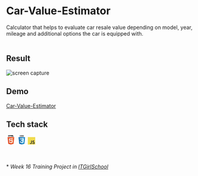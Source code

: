 # Car-Value-Estimator

Calculator that helps to evaluate car resale value depending on model, year, mileage and additional options the car is equipped with.
<br><br>

## Result
<img width="50%" alt="screen capture" src="../main/assets/img/captureweb.jpeg">

## Demo
[Car-Value-Estimator]

## Tech stack

<code><img height="25" src="https://raw.githubusercontent.com/github/explore/80688e429a7d4ef2fca1e82350fe8e3517d3494d/topics/html/html.png"></code>
<code><img height="25" src="https://raw.githubusercontent.com/github/explore/80688e429a7d4ef2fca1e82350fe8e3517d3494d/topics/css/css.png"></code>
<code><img height="20" src="https://raw.githubusercontent.com/github/explore/80688e429a7d4ef2fca1e82350fe8e3517d3494d/topics/javascript/javascript.png"></code>




<br><br> 
\* _Week 16 Training Project in [ITGirlSchool]_ 
  

   [ITGirlSchool]: <https://itgirlschool.com/en>
   [Car-Value-Estimator]: <https://alenagm.github.io/Car-Value-Estimator/>
